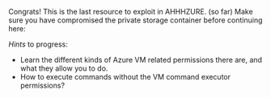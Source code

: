 Congrats! This is the last resource to exploit in AHHHZURE. (so far)
Make sure you have compromised the private storage container before continuing here:

*Hints* to progress:
- Learn the different kinds of Azure VM related permissions there are, and what they allow you to do.
- How to execute commands without the VM command executor permissions? 

